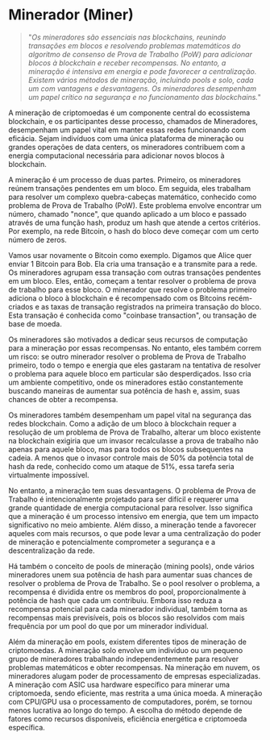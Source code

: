 # Minerador (Miner)

>"*Os mineradores são essenciais nas blockchains, reunindo transações em blocos e resolvendo problemas matemáticos do algoritmo de consenso de Prova de Trabalho (PoW) para adicionar blocos à blockchain e receber recompensas. No entanto, a mineração é intensiva em energia e pode favorecer a centralização. Existem vários métodos de mineração, incluindo pools e solo, cada um com vantagens e desvantagens. Os mineradores desempenham um papel crítico na segurança e no funcionamento das blockchains.*"

A mineração de criptomoedas é um componente central do ecossistema blockchain, e os participantes desse processo, chamados de Mineradores, desempenham um papel vital em manter essas redes funcionando com eficácia. Sejam indivíduos com uma única plataforma de mineração ou grandes operações de data centers, os mineradores contribuem com a energia computacional necessária para adicionar novos blocos à blockchain.

A mineração é um processo de duas partes. Primeiro, os mineradores reúnem transações pendentes em um bloco. Em seguida, eles trabalham para resolver um complexo quebra-cabeças matemático, conhecido como problema de Prova de Trabalho (PoW). Este problema envolve encontrar um número, chamado "nonce", que quando aplicado a um bloco e passado através de uma função hash, produz um hash que atende a certos critérios. Por exemplo, na rede Bitcoin, o hash do bloco deve começar com um certo número de zeros.

Vamos usar novamente o Bitcoin como exemplo. Digamos que Alice quer enviar 1 Bitcoin para Bob. Ela cria uma transação e a transmite para a rede. Os mineradores agrupam essa transação com outras transações pendentes em um bloco. Eles, então, começam a tentar resolver o problema de prova de trabalho para esse bloco. O minerador que resolve o problema primeiro adiciona o bloco à blockchain e é recompensado com os Bitcoins recém-criados e as taxas de transação registrados na primeira transação do bloco. Esta transação é conhecida como "coinbase transaction", ou transação de base de moeda.

Os mineradores são motivados a dedicar seus recursos de computação para a mineração por essas recompensas. No entanto, eles também correm um risco: se outro minerador resolver o problema de Prova de Trabalho primeiro, todo o tempo e energia que eles gastaram na tentativa de resolver o problema para aquele bloco em particular são desperdiçados. Isso cria um ambiente competitivo, onde os mineradores estão constantemente buscando maneiras de aumentar sua potência de hash e, assim, suas chances de obter a recompensa.

Os mineradores também desempenham um papel vital na segurança das redes blockchain. Como a adição de um bloco à blockchain requer a resolução de um problema de Prova de Trabalho, alterar um bloco existente na blockchain exigiria que um invasor recalculasse a prova de trabalho não apenas para aquele bloco, mas para todos os blocos subsequentes na cadeia. A menos que o invasor controle mais de 50% da potência total de hash da rede, conhecido como um ataque de 51%, essa tarefa seria virtualmente impossível.

No entanto, a mineração tem suas desvantagens. O problema de Prova de Trabalho é intencionalmente projetado para ser difícil e requerer uma grande quantidade de energia computacional para resolver. Isso significa que a mineração é um processo intensivo em energia, que tem um impacto significativo no meio ambiente. Além disso, a mineração tende a favorecer aqueles com mais recursos, o que pode levar a uma centralização do poder de mineração e potencialmente comprometer a segurança e a descentralização da rede.

Há também o conceito de pools de mineração (mining pools), onde vários mineradores unem sua potência de hash para aumentar suas chances de resolver o problema de Prova de Trabalho. Se o pool resolver o problema, a recompensa é dividida entre os membros do pool, proporcionalmente à potência de hash que cada um contribuiu. Embora isso reduza a recompensa potencial para cada minerador individual, também torna as recompensas mais previsíveis, pois os blocos são resolvidos com mais frequência por um pool do que por um minerador individual.

Além da mineração em pools, existem diferentes tipos de mineração de criptomoedas. A mineração solo envolve um indivíduo ou um pequeno grupo de mineradores trabalhando independentemente para resolver problemas matemáticos e obter recompensas. Na mineração em nuvem, os mineradores alugam poder de processamento de empresas especializadas. A mineração com ASIC usa hardware específico para minerar uma criptomoeda, sendo eficiente, mas restrita a uma única moeda. A mineração com CPU/GPU usa o processamento de computadores, porém, se tornou menos lucrativa ao longo do tempo. A escolha do método depende de fatores como recursos disponíveis, eficiência energética e criptomoeda específica.